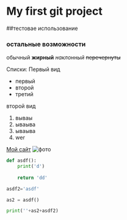 # My first git project
##тестовае использование
### остальные возможности

обычный **жирный**  *наклонный* ~~перечернуты~~

Списки:
Первый вид
* первый
* второй
* третий

второй вид
1. вываы
2. ываыва
3. ываыва
4. wer

[Мой сайт](http://gredi.narod.ru)
![фото](http://gredi.narod.ru/pic/bannerabout.gif)

```python
def asdf():
    print('d')
    
    return 'dd'

asdf2='asdf'

as2 = asdf()

print(''+as2+asdf2)

```